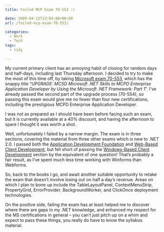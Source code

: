 ```yaml
---
title: Failed MCP Exam 70-553 :(

date: 2009-04-12T13:04:00+00:00
url: /failed-mcp-exam-70-553/

categories:
  - Work
  - Tech
tags:
  - tidy

---
```

My current primary client has an annoying habit of closing for random days and half-days, including last Thursday afternoon. I decided to try to make the most of this time off, by taking [Microsoft exam 70-553][1], which has the snappy title “_UPGRADE: MCSD Microsoft .NET Skills to MCPD Enterprise Application Developer by Using the Microsoft .NET Framework: Part 1_”. I’ve already passed the second part of the upgrade process (70-554), so passing this exam would give me no fewer than four new certifications, including the prestigious MCPD Enterprise Application Developer.

I was not as prepared as I should have been before facing such an exam, but it is currently available at a 40% discount, and having the afternoon to spare I thought it was worth a shot.

Well, unfortunately I failed by a narrow margin. The exam is in three sections, covering the material from three other exams which is new to .NET 2.0. I passed both the [Application Development Foundation][2] and [Web-Based Client Development][3], but fell short of passing the [Windows-Based Client Development][4] section by the equivalent of one question! That’s probably a fair result, as I’ve spent much less time working with Winforms than Webforms.

So, back to the books I go, and await another suitable opportunity to retake the exam that doesn’t involve losing out on half a day’s revenue. Areas on which I plan to bone up include the TableLayoutPanel, ContextMenuStrip, PropertyGrid, ErrorProvider, BackgroundWorker, and ClickOnce deployment technologies.

On the positive side, failing the exam has at least helped me to discover where there are gaps in my .NET knowledge, and enhanced my respect for the MS certifications in general – you can’t just pitch up on a whim and expect to pass these things, you really do have to know the syllabus material.

 [1]: http://www.microsoft.com/learning/en/us/exams/70-553.mspx
 [2]: http://www.microsoft.com/learning/en/us/exams/70-536.aspx
 [3]: http://www.microsoft.com/learning/en/us/exams/70-528.mspx
 [4]: http://www.microsoft.com/learning/en/us/exams/70-526.mspx
